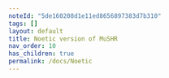 ```yaml
---
noteId: "5de160208d1e11ed8656897383d7b310"
tags: []
layout: default
title: Noetic version of MuSHR
nav_order: 10
has_children: true
permalink: /docs/Noetic
---
```


